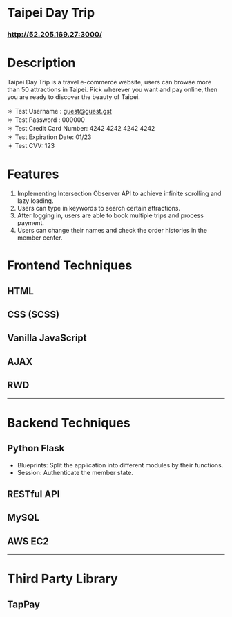 # Taipei Day Trip
### http://52.205.169.27:3000/

# Description
Taipei Day Trip is a travel e-commerce website, users can browse more than 50 attractions in Taipei. Pick wherever you want and pay online, then you are ready to discover the beauty of Taipei.

＊ Test Username : guest@guest.gst
<br/>
＊ Test Password : 000000
<br/>
＊ Test Credit Card Number: 4242 4242 4242 4242
<br/>
＊ Test Expiration Date:  01/23
<br/>
＊ Test CVV: 123

# Features
1. Implementing Intersection Observer API to achieve infinite scrolling and lazy loading.
2. Users can type in keywords to search certain attractions.
3. After logging in, users are able to book multiple trips and process payment.
4. Users can change their names and check the order histories in the member center.

# Frontend Techniques
## HTML

## CSS (SCSS)

## Vanilla JavaScript

## AJAX

## RWD
***
# Backend Techniques
## Python Flask
* Blueprints: Split the application into different modules by their functions.
* Session: Authenticate the member state.

## RESTful API

## MySQL

## AWS EC2
***
# Third Party Library
## TapPay
